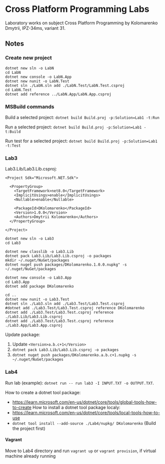 # Cross Platform Programming Labs

Laboratory works on subject Cross Platform Programming by Kolomarenko Dmytrii,
IPZ-34ms, variant 31.

## Notes
### Create new project
```
dotnet new sln -o LabN
cd LabN
dotnet new console -o LabN.App
dotnet new nunit -o LabN.Test
dotnet sln ./LabN.sln add ./LabN.Test/LabN.Test.csproj
cd LabN.Test
dotnet add reference ../LabN.App/LabN.App.csproj

```

### MSBuild commands
Build a selected project: `dotnet build Build.proj -p:Solution=Lab1 -t:Run`

Run a selected project: `dotnet build Build.proj -p:Solution=Lab1 -t:Build`

Run test for a selected project: `dotnet build Build.proj -p:Solution=Lab1 -t:Test`

### Lab3
Lab3.Lib/Lab3.Lib.csproj:
```
<Project Sdk="Microsoft.NET.Sdk">

  <PropertyGroup>
    <TargetFramework>net8.0</TargetFramework>
    <ImplicitUsings>enable</ImplicitUsings>
    <Nullable>enable</Nullable>

    <PackageId>DKolomarenko</PackageId>
    <Version>1.0.0</Version>
    <Authors>Dmytrii Kolomarenko</Authors>
  </PropertyGroup>

</Project>
```

```
dotnet new sln -o Lab3
cd Lab3

dotnet new classlib -o Lab3.Lib
dotnet pack Lab3.Lib/Lab3.Lib.csproj -o packages
mkdir ~/.nuget/NuGet/packages
dotnet nuget push packages/DKolomarenko.1.0.0.nupkg" -s ~/.nuget/NuGet/packages

dotnet new console -o Lab3.App
cd Lab3.App
dotnet add package DKolomarenko

cd ..
dotnet new nunit -o Lab3.Test
dotnet sln ./Lab3.sln add ./Lab3.Test/Lab3.Test.csproj
#dotnet add ./Lab3.Test/Lab3.Test.csproj reference DKolomarenko
dotnet add ./Lab3.Test/Lab3.Test.csproj reference ./Lab3.Lib/Lab3.Lib.csproj
dotnet add ./Lab3.Test/Lab3.Test.csproj reference ./Lab3.App/Lab3.App.csproj
```

Update package:
1. Update `<Version>a.b.c+1</Version>`
2. `dotnet pack Lab3.Lib/Lab3.Lib.csproj -o packages`
2. `dotnet nuget push packages/DKolomarenko.a.b.c+1.nupkg -s ~/.nuget/NuGet/packages`


### Lab4
Run lab (example): `dotnet run -- run lab3 -I INPUT.TXT -o OUTPUT.TXT`.

How to create a dotnet tool package:
- https://learn.microsoft.com/en-us/dotnet/core/tools/global-tools-how-to-create
How to install a dotnet tool package localy:
- https://learn.microsoft.com/en-us/dotnet/core/tools/local-tools-how-to-use
- `dotnet tool install --add-source ./Lab4/nupkg/ DKolomarenko` (Build the project first)

#### Vagrant
Move to Lab4 directory and run `vagrant up` or `vagrant provision`, 
if virtual machine already running

